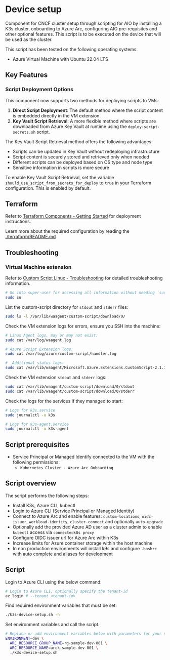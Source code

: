 # Device setup

Component for CNCF cluster setup through scripting for AIO by installing a K3s cluster, onboarding to Azure
Arc, configuring AIO pre-requisites and other optional features. This script is to be executed on the device that will
be used as the cluster.

This script has been tested on the following operating systems:

- Azure Virtual Machine with Ubuntu 22.04 LTS

## Key Features

### Script Deployment Options

This component now supports two methods for deploying scripts to VMs:

1. **Direct Script Deployment**: The default method where the script content is embedded directly in the VM extension.
2. **Key Vault Script Retrieval**: A more flexible method where scripts are downloaded from Azure Key Vault at runtime using the `deploy-script-secrets.sh` script.

The Key Vault Script Retrieval method offers the following advantages:

- Scripts can be updated in Key Vault without redeploying infrastructure
- Script content is securely stored and retrieved only when needed
- Different scripts can be deployed based on OS type and node type
- Sensitive information in scripts is more secure

To enable Key Vault Script Retrieval, set the variable `should_use_script_from_secrets_for_deploy` to `true` in your Terraform configuration. This is enabled by default.

## Terraform

Refer to [Terraform Components - Getting Started](../README.md#terraform-components---getting-started) for
deployment instructions.

Learn more about the required configuration by reading the [./terraform/README.md](./terraform/README.md)

## Troubleshooting

### Virtual Machine extension

Refer to [Custom Script Linux - Troubleshooting](https://learn.microsoft.com/en-us/azure/virtual-machines/extensions/custom-script-linux#troubleshooting)
for detailed troubleshooting information.

```sh
# Go into super-user for accessing all information without needing `sudo`
sudo su
```

List the custom-script directory for `stdout` and `stderr` files:

```sh
sudo ls -l /var/lib/waagent/custom-script/download/0/
```

Check the VM extension logs for errors, ensure you SSH into the machine:

```sh
# Linux Agent logs, may or may not exist:
sudo cat /var/log/waagent.log

# Azure Script Extension logs:
sudo cat /var/log/azure/custom-script/handler.log

#  Additional status logs:
sudo cat /var/lib/waagent/Microsoft.Azure.Extensions.CustomScript-2.1.10/status/0.status
```

Check the VM extension `stdout` and `stderr` logs:

```sh
sudo cat /var/lib/waagent/custom-script/download/0/stdout
sudo cat /var/lib/waagent/custom-script/download/0/stderr
```

Check the logs for the services if they managed to start:

```sh
# Logs for k3s.service
sudo journalctl -u k3s

# Logs for k3s-agent.service
sudo journalctl -u k3s-agent
```

## Script prerequisites

- Service Principal or Managed Identify connected to the VM with the following permissions:
  - `Kubernetes Cluster - Azure Arc Onboarding`

## Script overview

The script performs the following steps:

- Install K3s, Azure CLI, kubectl
- Login to Azure CLI (Service Principal or Managed Identity)
- Connect to Azure Arc and enable features: `custom-locations`, `oidc-issuer`, `workload-identity`, `cluster-connect` and optionally `auto-upgrade`
- Optionally add the provided Azure AD user as a cluster admin to enable `kubectl` access via `connectedk8s proxy`
- Configure OIDC issuer url for Azure Arc within K3s
- Increase limits for Azure container storage within the host machine
- In non production environments will install k9s and configure `.bashrc` with auto complete and aliases for development

## Script

Login to Azure CLI using the below command:

```sh
# Login to Azure CLI, optionally specify the tenant-id
az login # --tenant <tenant-id>
```

Find required environment variables that must be set:

```sh
./k3s-device-setup.sh -h
```

Set environment variables and call the script.

```sh
# Replace or add environment variables below with parameters for your need.
ENVIRONMENT=dev \
  ARC_RESOURCE_GROUP_NAME=rg-sample-dev-001 \
  ARC_RESOURCE_NAME=arck-sample-dev-001 \
  ./k3s-device-setup.sh
```
